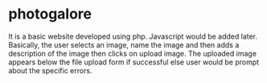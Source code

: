 # photogalore
It is a basic website developed using php. Javascript would be added later. Basically, the user selects an image, name the image and then adds a description of the image then clicks on upload image. The uploaded image appears below the file upload form if successful else user would be prompt about the specific errors.

